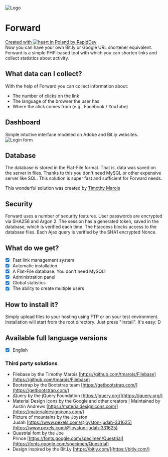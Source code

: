 ![Logo](https://github.com/rapiddev/Forward/blob/master/admin/img/forward-logo-bk.png?raw=true)
# Forward
[Created with ![heart](http://i.imgur.com/oXJmdtz.gif) in Poland by RapidDev](https://rdev.cc/)<br />
Now you can have your own Bit.ly or Google URL shortener equivalent.
Forward is a simple PHP-based tool with which you can shorten links and collect statistics about activity.

## What data can I collect?
With the help of Forward you can collect information about:
- The number of clicks on the link
- The language of the browser the user has
- Where the click comes from (e.g., Facebook / YouTube)

## Dashboard
Simple intuitive interface modeled on Adobe and Bit.ly websites.
![Login form](https://github.com/rapiddev/Forward/blob/master/admin/img/forward-screen-2.png?raw=true)

## Database
The database is stored in the Flat-File format. That is, data was saved on the server in files.
Thanks to this you don't need MySQL or other expensive server like SQL. This solution is super fast and sufficient for Forward needs.

This wonderful solution was created by [Timothy Marois](https://github.com/tmarois/Filebase)

## Security
Forward uses a number of security features. User passwords are encrypted via SHA256 and Argon 2.
The session has a generated token, saved in the database, which is verified each time.
The htaccess blocks access to the database files.
Each Ajax query is verified by the SHA1 encrypted Nonce.

## What do we get?
- [x] Fast link management system
- [x] Automatic installation
- [x] A Flat-File database. You don't need MySQL!
- [x] Administration panel
- [x] Global statistics
- [x] The ability to create multiple users

## How to install it?
Simply upload files to your hosting using FTP or on your test environment. Installation will start from the root directory.
Just press "Install". It's easy: D

## Available full language versions
- [x] English

### Third party solutions
- Filebase by the Timothy Marois&nbsp;[https://github.com/tmarois/Filebase](https://github.com/tmarois/Filebase)
- Bootstrap by the Bootstrap team&nbsp;[https://getbootstrap.com/](https://getbootstrap.com/)
- jQuery by the jQuery Foundation&nbsp;[https://jquery.org/](https://jquery.org/)
- Material Design Icons by the Google and other creators | Maintained by Austin Andrews&nbsp;[https://materialdesignicons.com/](https://materialdesignicons.com/)
- Picture of mountains by the Joyston Judah&nbsp;[https://www.pexels.com/@joyston-judah-331625](https://www.pexels.com/@joyston-judah-331625)
- Questrial font by the Joe Prince&nbsp;[https://fonts.google.com/specimen/Questrial](https://fonts.google.com/specimen/Questrial)
- Design inspired by the Bit.Ly&nbsp;[https://bitly.com/](https://bitly.com/)